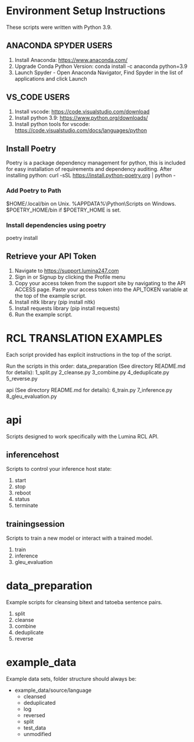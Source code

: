 # Environment Setup Instructions
These scripts were written with Python 3.9.

## ANACONDA SPYDER USERS
1. Install Anaconda: https://www.anaconda.com/
2. Upgrade Conda Python Version: conda install -c anaconda python=3.9
3. Launch Spyder - Open Anaconda Navigator, Find Spyder in the list of applications and click Launch

## VS_CODE USERS
1. Install vscode: https://code.visualstudio.com/download
2. Install python 3.9: https://www.python.org/downloads/
3. Install python tools for vscode: https://code.visualstudio.com/docs/languages/python

## Install Poetry
Poetry is a package dependency management for python, this is included for easy installation of requirements and dependency auditing.
After installing python:
curl -sSL https://install.python-poetry.org | python -

### Add Poetry to Path
$HOME/.local/bin on Unix.
%APPDATA%\Python\Scripts on Windows.
$POETRY_HOME/bin if $POETRY_HOME is set.

### Install dependencies using poetry
poetry install

## Retrieve your API Token
1. Navigate to https://support.lumina247.com
2. Sign in or Signup by clicking the Profile menu
3. Copy your access token from the support site by navigating to the API ACCESS page. Paste your access token into the API_TOKEN variable at the top of the example script.
4. Install nltk library (pip install nltk)
5. Install requests library (pip install requests)
6. Run the example script.

# RCL TRANSLATION EXAMPLES
Each script provided has explicit instructions in the top of the script.

Run the scripts in this order:
data_preparation (See directory README.md for details):
    1_split.py
    2_cleanse.py
    3_combine.py
    4_deduplicate.py
    5_reverse.py

api (See directory README.md for details):
    6_train.py
    7_inference.py
    8_gleu_evaluation.py

# api
Scripts designed to work specifically with the Lumina RCL API.

## inferencehost
Scripts to control your inference host state:
1. start
2. stop
3. reboot
4. status
5. terminate

## trainingsession
Scripts to train a new model or interact with a trained model.
1. train
2. inference
3. gleu_evaluation

# data_preparation
Example scripts for cleansing bitext and tatoeba sentence pairs. 
1. split
2. cleanse
3. combine
4. deduplicate
5. reverse

# example_data
Example data sets, folder structure should always be:
- example_data/source/language
    - cleansed
    - deduplicated
    - log
    - reversed
    - split
    - test_data
    - unmodified